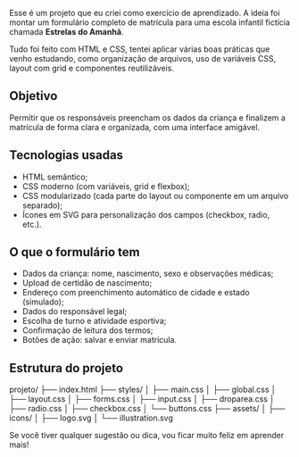 Esse é um projeto que eu criei como exercício de aprendizado. A ideia foi montar um formulário completo de matrícula para uma escola infantil fictícia chamada **Estrelas do Amanhã**. 

Tudo foi feito com HTML e CSS, tentei aplicar várias boas práticas que venho estudando, como organização de arquivos, uso de variáveis CSS, layout com grid e componentes reutilizáveis.

## Objetivo

Permitir que os responsáveis preencham os dados da criança e finalizem a matrícula de forma clara e organizada, com uma interface amigável.

## Tecnologias usadas

- HTML semântico;
- CSS moderno (com variáveis, grid e flexbox);
- CSS modularizado (cada parte do layout ou componente em um arquivo separado);
- Ícones em SVG para personalização dos campos (checkbox, radio, etc.).

## O que o formulário tem

- Dados da criança: nome, nascimento, sexo e observações médicas;
- Upload de certidão de nascimento;
- Endereço com preenchimento automático de cidade e estado (simulado);
- Dados do responsável legal;
- Escolha de turno e atividade esportiva;
- Confirmação de leitura dos termos;
- Botões de ação: salvar e enviar matrícula.


## Estrutura do projeto

projeto/
├── index.html
├── styles/
│   ├── main.css
│   ├── global.css
│   ├── layout.css
│   ├── forms.css
│   ├── input.css
│   ├── droparea.css
│   ├── radio.css
│   ├── checkbox.css
│   └── buttons.css
├── assets/
│   ├── icons/
│   ├── logo.svg
│   └── illustration.svg


Se você tiver qualquer sugestão ou dica, vou ficar muito feliz em aprender mais! 